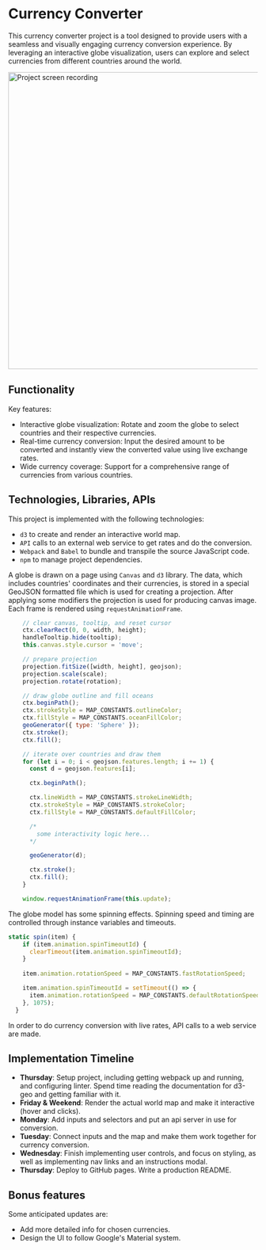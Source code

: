 # Currency Converter

This currency converter project is a tool designed to provide users with a seamless and visually engaging currency conversion experience. By leveraging an interactive globe visualization, users can explore and select currencies from different countries around the world.


<img width="600" alt="Project screen recording" src="https://github.com/artemplv/currency-converter/assets/48654322/a0a55073-e5d7-4248-863f-ccceacf616fe">

## Functionality

Key features:

- Interactive globe visualization: Rotate and zoom the globe to select countries and their respective currencies.
- Real-time currency conversion: Input the desired amount to be converted and instantly view the converted value using live exchange rates.
- Wide currency coverage: Support for a comprehensive range of currencies from various countries.



## Technologies, Libraries, APIs
This project is implemented with the following technologies:

- ```d3``` to create and render an interactive world map.
- ```API``` calls to an external web service to get rates and do the conversion.
- ```Webpack``` and ```Babel``` to bundle and transpile the source JavaScript code.
- ```npm``` to manage project dependencies.


A globe is drawn on a page using ```Canvas``` and ```d3``` library. The data, which includes countries' coordinates and their currencies, is stored in a special GeoJSON formatted file which is used for creating a projection. After applying some modifiers the projection is used for producing canvas image. Each frame is rendered using ```requestAnimationFrame```.
```JavaScript
    // clear canvas, tooltip, and reset cursor
    ctx.clearRect(0, 0, width, height);
    handleTooltip.hide(tooltip);
    this.canvas.style.cursor = 'move';

    // prepare projection
    projection.fitSize([width, height], geojson);
    projection.scale(scale);
    projection.rotate(rotation);

    // draw globe outline and fill oceans
    ctx.beginPath();
    ctx.strokeStyle = MAP_CONSTANTS.outlineColor;
    ctx.fillStyle = MAP_CONSTANTS.oceanFillColor;
    geoGenerator({ type: 'Sphere' });
    ctx.stroke();
    ctx.fill();

    // iterate over countries and draw them
    for (let i = 0; i < geojson.features.length; i += 1) {
      const d = geojson.features[i];

      ctx.beginPath();

      ctx.lineWidth = MAP_CONSTANTS.strokeLineWidth;
      ctx.strokeStyle = MAP_CONSTANTS.strokeColor;
      ctx.fillStyle = MAP_CONSTANTS.defaultFillColor;

      /*
        some interactivity logic here...
      */

      geoGenerator(d);

      ctx.stroke();
      ctx.fill();
    }

    window.requestAnimationFrame(this.update);

```

The globe model has some spinning effects. Spinning speed and timing are controlled through instance variables and timeouts.

```JavaScript
static spin(item) {
    if (item.animation.spinTimeoutId) {
      clearTimeout(item.animation.spinTimeoutId);
    }
    
    item.animation.rotationSpeed = MAP_CONSTANTS.fastRotationSpeed;

    item.animation.spinTimeoutId = setTimeout(() => {
      item.animation.rotationSpeed = MAP_CONSTANTS.defaultRotationSpeed;
    }, 1075);
  }
```

In order to do currency conversion with live rates, API calls to a web service are made.


## Implementation Timeline
- **Thursday**: Setup project, including getting webpack up and running, and configuring linter. Spend time reading the documentation for d3-geo and getting familiar with it.
- **Friday & Weekend**: Render the actual world map and make it interactive (hover and clicks).
- **Monday**: Add inputs and selectors and put an api server in use for conversion.
- **Tuesday**: Connect inputs and the map and make them work together for currency conversion.
- **Wednesday**: Finish implementing user controls, and focus on styling, as well as implementing nav links and an instructions modal.
- **Thursday**: Deploy to GitHub pages. Write a production README.


## Bonus features
Some anticipated updates are:

- Add more detailed info for chosen currencies.
- Design the UI to follow Google's Material system. 

